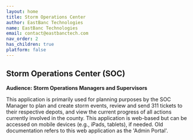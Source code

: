 ```yaml
---
layout: home
title: Storm Operations Center
author: EastBanc Technologies
name: EastBanc Technologies
email: contact@eastbanctech.com
nav_order: 2
has_children: true
platform: false
---
```


## Storm Operations Center (SOC) 
**Audience: Storm Operations Managers and Supervisors**

This application is primarily used for planning purposes by the SOC Manager to plan and create storm events, review and send 311 tickets to their respective depots, and view the current progress of all actions currently involved in the county. This application is web-based but can be accessed on mobile devices (e.g., iPads, tablets), if needed. Old documentation refers to this web application as the 'Admin Portal'.
